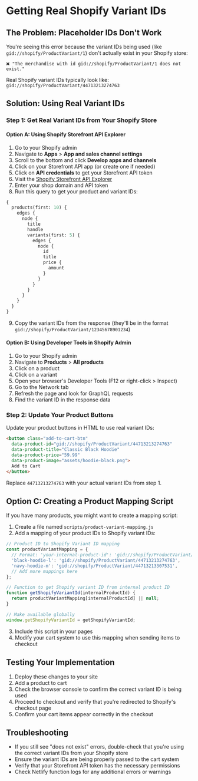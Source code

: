 # Getting Real Shopify Variant IDs

## The Problem: Placeholder IDs Don't Work

You're seeing this error because the variant IDs being used (like `gid://shopify/ProductVariant/1`) don't actually exist in your Shopify store:

```
❌ "The merchandise with id gid://shopify/ProductVariant/1 does not exist."
```

Real Shopify variant IDs typically look like: `gid://shopify/ProductVariant/44713213274763`

## Solution: Using Real Variant IDs

### Step 1: Get Real Variant IDs from Your Shopify Store

#### Option A: Using Shopify Storefront API Explorer

1. Go to your Shopify admin
2. Navigate to **Apps** > **App and sales channel settings**
3. Scroll to the bottom and click **Develop apps and channels**
4. Click on your Storefront API app (or create one if needed)
5. Click on **API credentials** to get your Storefront API token
6. Visit the [Shopify Storefront API Explorer](https://shopify.dev/tools/graphiql-storefront-api)
7. Enter your shop domain and API token
8. Run this query to get your product and variant IDs:

```graphql
{
  products(first: 10) {
    edges {
      node {
        title
        handle
        variants(first: 5) {
          edges {
            node {
              id
              title
              price {
                amount
              }
            }
          }
        }
      }
    }
  }
}
```

9. Copy the variant IDs from the response (they'll be in the format `gid://shopify/ProductVariant/12345678901234`)

#### Option B: Using Developer Tools in Shopify Admin

1. Go to your Shopify admin
2. Navigate to **Products** > **All products**
3. Click on a product
4. Click on a variant
5. Open your browser's Developer Tools (F12 or right-click > Inspect)
6. Go to the Network tab
7. Refresh the page and look for GraphQL requests
8. Find the variant ID in the response data

### Step 2: Update Your Product Buttons

Update your product buttons in HTML to use real variant IDs:

```html
<button class="add-to-cart-btn"
  data-product-id="gid://shopify/ProductVariant/44713213274763"
  data-product-title="Classic Black Hoodie"
  data-product-price="59.99"
  data-product-image="assets/hoodie-black.png">
  Add to Cart
</button>
```

Replace `44713213274763` with your actual variant IDs from step 1.

## Option C: Creating a Product Mapping Script

If you have many products, you might want to create a mapping script:

1. Create a file named `scripts/product-variant-mapping.js`
2. Add a mapping of your product IDs to Shopify variant IDs:

```javascript
// Product ID to Shopify Variant ID mapping
const productVariantMapping = {
  // Format: 'your-internal-product-id': 'gid://shopify/ProductVariant/actual-variant-id'
  'black-hoodie-l': 'gid://shopify/ProductVariant/44713213274763',
  'navy-hoodie-m': 'gid://shopify/ProductVariant/44713213307531',
  // Add more mappings here
};

// Function to get Shopify variant ID from internal product ID
function getShopifyVariantId(internalProductId) {
  return productVariantMapping[internalProductId] || null;
}

// Make available globally
window.getShopifyVariantId = getShopifyVariantId;
```

3. Include this script in your pages
4. Modify your cart system to use this mapping when sending items to checkout

## Testing Your Implementation

1. Deploy these changes to your site
2. Add a product to cart
3. Check the browser console to confirm the correct variant ID is being used
4. Proceed to checkout and verify that you're redirected to Shopify's checkout page
5. Confirm your cart items appear correctly in the checkout

## Troubleshooting

- If you still see "does not exist" errors, double-check that you're using the correct variant IDs from your Shopify store
- Ensure the variant IDs are being properly passed to the cart system
- Verify that your Storefront API token has the necessary permissions
- Check Netlify function logs for any additional errors or warnings